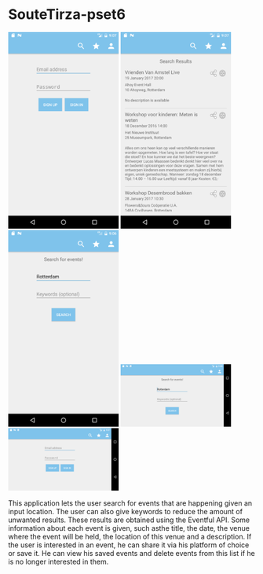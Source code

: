 # SouteTirza-pset6

<img src="/doc/account_portrait.png" width="225">
<img src="/doc/result_portrait.png" width="225">
<img src="/doc/search_portrait.png" width="225">
<img src="/doc/search_landscape.png" width="225">
<img src="/doc/account_landscape.png" width="225">

This application lets the user search for events that are happening given an input location.
The user can also give keywords to reduce the amount of unwanted results. These results are obtained using the Eventful API.
Some information about each event is given, such asthe title, the date, the venue where the event will be held, the location of
this venue and a description. If the user is interested in an event, he can share it via his platform
of choice or save it. He can view his saved events and delete events from this list if he is no longer interested in them.
